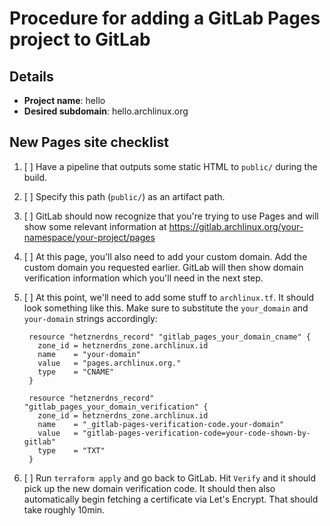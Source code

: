 <!--
This template should be used by DevOps members when adding a GitLab Pages project to GitLab.

In order to use GitLab Pages with Arch Linux, you'll have to specifically request a custom subdomain
below `pkgbuild.com` or `archlinux.org` to be assigned. We don't allow random projects to use Pages
because of legal and safety reasons (we don't want people to be able to trick others into thinking
something hosted below one of our domains is official).
-->

# Procedure for adding a GitLab Pages project to GitLab

## Details
- **Project name**: hello
- **Desired subdomain**: hello.archlinux.org

## New Pages site checklist

1. [ ] Have a pipeline that outputs some static HTML to `public/` during the build.
1. [ ] Specify this path (`public/`) as an artifact path.
1. [ ] GitLab should now recognize that you're trying to use Pages and will show some relevant
       information at https://gitlab.archlinux.org/your-namespace/your-project/pages
1. [ ] At this page, you'll also need to add your custom domain. Add the custom domain you requested earlier.
       GitLab will then show domain verification information which you'll need in the next step.
1. [ ] At this point, we'll need to add some stuff to `archlinux.tf`. It should look something like this.
       Make sure to substitute the `your_domain` and `your-domain` strings accordingly:

        resource "hetznerdns_record" "gitlab_pages_your_domain_cname" {
          zone_id = hetznerdns_zone.archlinux.id
          name    = "your-domain"
          value   = "pages.archlinux.org."
          type    = "CNAME"
        }

        resource "hetznerdns_record" "gitlab_pages_your_domain_verification" {
          zone_id = hetznerdns_zone.archlinux.id
          name    = "_gitlab-pages-verification-code.your-domain"
          value   = "gitlab-pages-verification-code=your-code-shown-by-gitlab"
          type    = "TXT"
        }

1. [ ] Run `terraform apply` and go back to GitLab. Hit `Verify` and it should pick up the new domain
       verification code. It should then also automatically begin fetching a certificate via Let's
       Encrypt. That should take roughly 10min.
